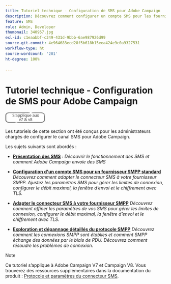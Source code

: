 ```yaml
---
title: Tutoriel technique - Configuration de SMS pour Adobe Campaign
description: Découvrez comment configurer un compte SMS pour les fournisseurs SMTP et analyser et résoudre les problèmes liés à la configuration.
feature: SMS
role: Admin, Developer
thumbnail: 340957.jpg
exl-id: c1eaabbf-c349-431d-9bbb-6ae987926d99
source-git-commit: 4e964683ecd28f5b618b15eea424e9c0a9327531
workflow-type: ht
source-wordcount: '201'
ht-degree: 100%

---
```


# Tutoriel technique - Configuration de SMS pour Adobe Campaign

![S’applique aux versions 7 et 8](../assets/V7-V8-stamp.png)

Les tutoriels de cette section ont été conçus pour les administrateurs chargés de configurer le canal SMS pour Adobe Campaign.

Les sujets suivants sont abordés :

* **[Présentation des SMS](/help/tutorial-sms/introduction-to-sms.md)** :
  *Découvrir le fonctionnement des SMS et comment Adobe Campaign envoie des SMS*

* **[Configuration d&#39;un compte SMS pour un fournisseur SMPP standard](/help/tutorial-sms/set-up-account-for-standard-smpp-provider.md)**
  *Découvrez comment adapter le connecteur SMS à votre fournisseur SMPP. Ajustez les paramètres SMS pour gérer les limites de connexion, configurer le débit maximal, la fenêtre d’envoi et le chiffrement avec TLS.*

* **[Adapter le connecteur SMS à votre fournisseur SMPP](/help/tutorial-sms/adapt-sms-connector-to-smpp-provider.md)**
  *Découvrez comment affiner les paramètres de vos SMS pour gérer les limites de connexion, configurer le débit maximal, la fenêtre d’envoi et le chiffrement avec TLS.*

* **[Exploration et dépannage détaillés du protocole SMPP](/help/tutorial-sms/smpp-deep-dive-and-troubleshooting.md)**
  *Découvrez comment les connexions SMPP sont établies et comment SMPP échange des données par le biais de PDU. Découvrez comment résoudre les problèmes de connexion.*

>[!NOTE]
>
>Ce tutoriel s’applique à Adobe Campaign V7 et Campaign V8. Vous trouverez des ressources supplémentaires dans la documentation du produit : [Protocole et paramètres du connecteur SMS](https://experienceleague.adobe.com/docs/campaign-classic/using/sending-messages/sending-messages-on-mobiles/sms-protocol.html?lang=fr#sending-messages).
